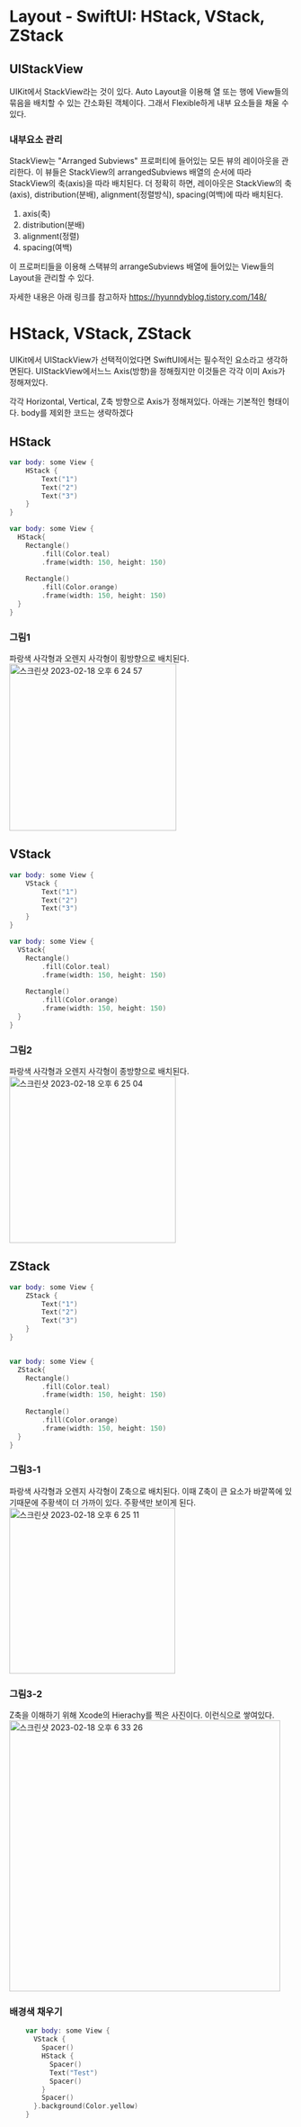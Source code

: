 # Layout - SwiftUI: HStack, VStack, ZStack

## UIStackView
UIKit에서 StackView라는 것이 있다.  Auto Layout을 이용해 열 또는 행에 View들의 묶음을 배치할 수 있는 간소화된 객체이다. 그래서 Flexible하게 내부 요소들을 채울 수 있다.

### 내부요소 관리
StackView는 "Arranged Subviews" 프로퍼티에 들어있는 모든 뷰의 레이아웃을 관리한다.
이 뷰들은 StackView의 arrangedSubviews 배열의 순서에 따라 StackView의 축(axis)을 따라 배치된다.
더 정확히 하면, 레이아웃은 StackView의 축(axis), distribution(분배), alignment(정렬방식), spacing(여백)에 따라 배치된다.

1. axis(축) 
2. distribution(분배) 
3. alignment(정렬) 
4. spacing(여백)

이 프로퍼티들을 이용해 스택뷰의 arrangeSubviews 배열에 들어있는 View들의 Layout을 관리할 수 있다.

자세한 내용은 아래 링크를 참고하자
https://hyunndyblog.tistory.com/148/

# HStack, VStack, ZStack
UIKit에서 UIStackView가 선택적이었다면 SwiftUI에서는 필수적인 요소라고 생각하면된다.
UIStackView에서느느 Axis(방향)을 정해줬지만 이것들은 각각 이미 Axis가 정해져있다.

각각 Horizontal, Vertical, Z축 방향으로 Axis가 정해져있다.
아래는 기본적인 형태이다. body를 제외한 코드는 생략하겠다

## HStack
```swift
var body: some View {
    HStack {
        Text("1")
        Text("2")
        Text("3")
    }
}

var body: some View {
  HStack{
    Rectangle()
        .fill(Color.teal)
        .frame(width: 150, height: 150)
    
    Rectangle()
        .fill(Color.orange)
        .frame(width: 150, height: 150)
  }
}
```

### 그림1
파랑색 사각형과 오렌지 사각형이 횡방향으로 배치된다.
<img width="297" alt="스크린샷 2023-02-18 오후 6 24 57" src="https://user-images.githubusercontent.com/76529148/219950794-eb3261df-e89c-41bd-a1d7-28510bccb425.png">


## VStack

```swift
var body: some View {
    VStack {
        Text("1")
        Text("2")
        Text("3")
    }
}

var body: some View {
  VStack{
    Rectangle()
        .fill(Color.teal)
        .frame(width: 150, height: 150)
    
    Rectangle()
        .fill(Color.orange)
        .frame(width: 150, height: 150)
  }
}
```

### 그림2
파랑색 사각형과 오렌지 사각형이 종방향으로 배치된다.
<img width="296" alt="스크린샷 2023-02-18 오후 6 25 04" src="https://user-images.githubusercontent.com/76529148/219950800-f713d114-24d9-4ff3-87e0-bdc7554762d9.png">


## ZStack

```swift
var body: some View {
    ZStack {
        Text("1")
        Text("2")
        Text("3")
    }
}


var body: some View {
  ZStack{
    Rectangle()
        .fill(Color.teal)
        .frame(width: 150, height: 150)
    
    Rectangle()
        .fill(Color.orange)
        .frame(width: 150, height: 150)
  }
} 
```
### 그림3-1
파랑색 사각형과 오렌지 사각형이 Z축으로 배치된다. 이때 Z축이 큰 요소가 바깥쪽에 있기때문에 주황색이 더 가까이 있다. 주황색만 보이게 된다. 
<img width="295" alt="스크린샷 2023-02-18 오후 6 25 11" src="https://user-images.githubusercontent.com/76529148/219950817-fb5e84ff-56fa-42a5-8920-677c0a019628.png">

### 그림3-2
Z축을 이해하기 위해 Xcode의 Hierachy를 찍은 사진이다. 이런식으로 쌓여있다.
<img width="482" alt="스크린샷 2023-02-18 오후 6 33 26" src="https://user-images.githubusercontent.com/76529148/219950833-b566f329-5295-4364-96c3-5c75fd4bafbb.png">

### 배경색 채우기

```swift
    var body: some View {
      VStack {
        Spacer()
        HStack {
          Spacer()
          Text("Test")
          Spacer()
        }
        Spacer()
      }.background(Color.yellow)
    }
```
